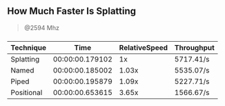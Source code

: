 
How Much Faster Is Splatting
----------------------------
> @2594 Mhz


### 


|Technique |Time           |RelativeSpeed|Throughput|
|----------|---------------|-------------|----------|
|Splatting |00:00:00.179102|1x           |5717.41/s |
|Named     |00:00:00.185002|1.03x        |5535.07/s |
|Piped     |00:00:00.195879|1.09x        |5227.71/s |
|Positional|00:00:00.653615|3.65x        |1566.67/s |





